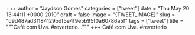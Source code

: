 
+++
author = "Jaydson Gomes"
categories = ["tweet"]
date = "Thu May 20 13:44:11 +0000 2010"
draft = false
image = "{TWEET_IMAGE}"
slug = "c9d487ad3f184129bdf5e4f9e5b95f0a60786a5f"
tags = ["tweet"]
title = """Café com Uva. #reverterio..."""
+++
Café com Uva. #reverterio

